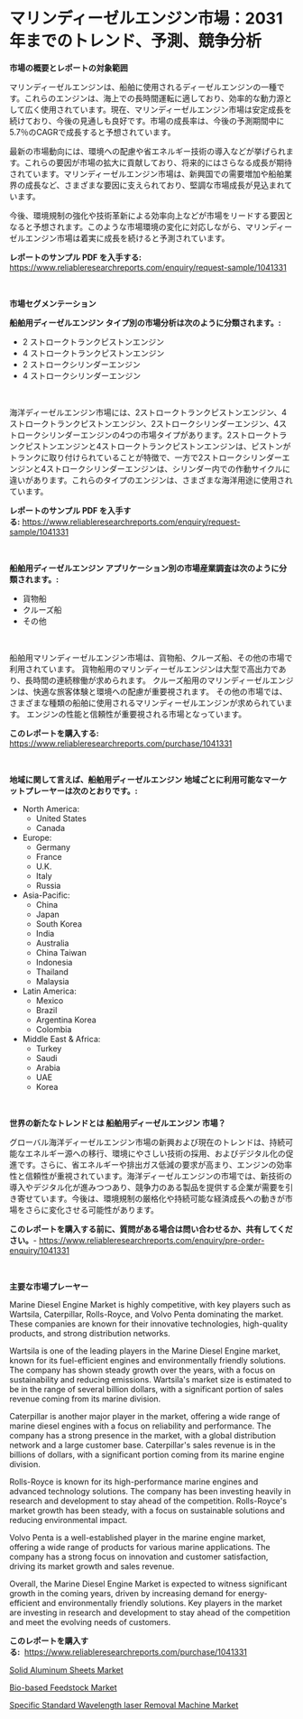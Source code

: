 <p><h1>マリンディーゼルエンジン市場：2031年までのトレンド、予測、競争分析</h1></p><p><strong>市場の概要とレポートの対象範囲</strong></p>
<p><p>マリンディーゼルエンジンは、船舶に使用されるディーゼルエンジンの一種です。これらのエンジンは、海上での長時間運転に適しており、効率的な動力源として広く使用されています。現在、マリンディーゼルエンジン市場は安定成長を続けており、今後の見通しも良好です。市場の成長率は、今後の予測期間中に5.7％のCAGRで成長すると予想されています。</p><p>最新の市場動向には、環境への配慮や省エネルギー技術の導入などが挙げられます。これらの要因が市場の拡大に貢献しており、将来的にはさらなる成長が期待されています。マリンディーゼルエンジン市場は、新興国での需要増加や船舶業界の成長など、さまざまな要因に支えられており、堅調な市場成長が見込まれています。</p><p>今後、環境規制の強化や技術革新による効率向上などが市場をリードする要因となると予想されます。このような市場環境の変化に対応しながら、マリンディーゼルエンジン市場は着実に成長を続けると予測されています。</p></p>
<p><strong>レポートのサンプル PDF を入手する:</strong> <a href="https://www.reliableresearchreports.com/enquiry/request-sample/1041331">https://www.reliableresearchreports.com/enquiry/request-sample/1041331</a></p>
<p>&nbsp;</p>
<p><strong>市場セグメンテーション</strong></p>
<p><strong>船舶用ディーゼルエンジン タイプ別の市場分析は次のように分類されます。:</strong></p>
<p><ul><li>2 ストロークトランクピストンエンジン</li><li>4 ストロークトランクピストンエンジン</li><li>2 ストロークシリンダーエンジン</li><li>4 ストロークシリンダーエンジン</li></ul></p>
<p>&nbsp;</p>
<p><p>海洋ディーゼルエンジン市場には、2ストロークトランクピストンエンジン、4ストロークトランクピストンエンジン、2ストロークシリンダーエンジン、4ストロークシリンダーエンジンの4つの市場タイプがあります。2ストロークトランクピストンエンジンと4ストロークトランクピストンエンジンは、ピストンがトランクに取り付けられていることが特徴で、一方で2ストロークシリンダーエンジンと4ストロークシリンダーエンジンは、シリンダー内での作動サイクルに違いがあります。これらのタイプのエンジンは、さまざまな海洋用途に使用されています。</p></p>
<p><strong>レポートのサンプル PDF を入手する:</strong>&nbsp;<a href="https://www.reliableresearchreports.com/enquiry/request-sample/1041331">https://www.reliableresearchreports.com/enquiry/request-sample/1041331</a></p>
<p>&nbsp;</p>
<p><strong> 船舶用ディーゼルエンジン アプリケーション別の市場産業調査は次のように分類されます。:</strong></p>
<p><ul><li>貨物船</li><li>クルーズ船</li><li>その他</li></ul></p>
<p>&nbsp;</p>
<p><p>船舶用マリンディーゼルエンジン市場は、貨物船、クルーズ船、その他の市場で利用されています。 貨物船用のマリンディーゼルエンジンは大型で高出力であり、長時間の連続稼働が求められます。 クルーズ船用のマリンディーゼルエンジンは、快適な旅客体験と環境への配慮が重要視されます。 その他の市場では、さまざまな種類の船舶に使用されるマリンディーゼルエンジンが求められています。 エンジンの性能と信頼性が重要視される市場となっています。</p></p>
<p><strong>このレポートを購入する:</strong>&nbsp; <a href="https://www.reliableresearchreports.com/purchase/1041331">https://www.reliableresearchreports.com/purchase/1041331</a></p>
<p>&nbsp;</p>
<p><strong>地域に関して言えば、船舶用ディーゼルエンジン 地域ごとに利用可能なマーケットプレーヤーは次のとおりです。:</strong></p>
<p><ul>
    <li>
        North America:
        <ul>
            <li>United States</li>
            <li>Canada</li>
        </ul>
    </li>
    <li>
        Europe:
        <ul>
            <li>Germany</li>
            <li>France</li>
            <li>U.K.</li>
            <li>Italy</li>
            <li>Russia</li>
        </ul>
    </li>
    <li>
        Asia-Pacific:
        <ul>
            <li>China</li>
            <li>Japan</li>
            <li>South Korea</li>
            <li>India</li>
            <li>Australia</li>
            <li>China Taiwan</li>
            <li>Indonesia</li>
            <li>Thailand</li>
            <li>Malaysia</li>
        </ul>
    </li>
    <li>
        Latin America:
        <ul>
            <li>Mexico</li>
            <li>Brazil</li>
            <li>Argentina Korea</li>
            <li>Colombia</li>
        </ul>
    </li>
    <li>
        Middle East & Africa:
        <ul>
            <li>Turkey</li>
            <li>Saudi</li>
            <li>Arabia</li>
            <li>UAE</li>
            <li>Korea</li>
        </ul>
    </li>
    </ul></p>
<p>&nbsp;</p>
<p><strong>世界の新たなトレンドとは 船舶用ディーゼルエンジン 市場？</strong></p>
<p><p>グローバル海洋ディーゼルエンジン市場の新興および現在のトレンドは、持続可能なエネルギー源への移行、環境にやさしい技術の採用、およびデジタル化の促進です。さらに、省エネルギーや排出ガス低減の要求が高まり、エンジンの効率性と信頼性が重視されています。海洋ディーゼルエンジンの市場では、新技術の導入やデジタル化が進みつつあり、競争力のある製品を提供する企業が需要を引き寄せています。今後は、環境規制の厳格化や持続可能な経済成長への動きが市場をさらに変化させる可能性があります。</p></p>
<p><strong>このレポートを購入する前に、質問がある場合は問い合わせるか、共有してください。</strong>- <a href="https://www.reliableresearchreports.com/enquiry/pre-order-enquiry/1041331">https://www.reliableresearchreports.com/enquiry/pre-order-enquiry/1041331</a></p>
<p>&nbsp;</p>
<p><strong>主要な市場プレーヤー</strong></p>
<p><p>Marine Diesel Engine Market is highly competitive, with key players such as Wartsila, Caterpillar, Rolls-Royce, and Volvo Penta dominating the market. These companies are known for their innovative technologies, high-quality products, and strong distribution networks.</p><p>Wartsila is one of the leading players in the Marine Diesel Engine market, known for its fuel-efficient engines and environmentally friendly solutions. The company has shown steady growth over the years, with a focus on sustainability and reducing emissions. Wartsila's market size is estimated to be in the range of several billion dollars, with a significant portion of sales revenue coming from its marine division.</p><p>Caterpillar is another major player in the market, offering a wide range of marine diesel engines with a focus on reliability and performance. The company has a strong presence in the market, with a global distribution network and a large customer base. Caterpillar's sales revenue is in the billions of dollars, with a significant portion coming from its marine engine division.</p><p>Rolls-Royce is known for its high-performance marine engines and advanced technology solutions. The company has been investing heavily in research and development to stay ahead of the competition. Rolls-Royce's market growth has been steady, with a focus on sustainable solutions and reducing environmental impact.</p><p>Volvo Penta is a well-established player in the marine engine market, offering a wide range of products for various marine applications. The company has a strong focus on innovation and customer satisfaction, driving its market growth and sales revenue.</p><p>Overall, the Marine Diesel Engine Market is expected to witness significant growth in the coming years, driven by increasing demand for energy-efficient and environmentally friendly solutions. Key players in the market are investing in research and development to stay ahead of the competition and meet the evolving needs of customers.</p></p>
<p><strong>このレポートを購入する:</strong>&nbsp;&nbsp;<a href="https://www.reliableresearchreports.com/purchase/1041331">https://www.reliableresearchreports.com/purchase/1041331</a></p>
<p><p><a href="https://view.publitas.com/reportprime-1/solid-aluminum-sheets-market-growth-market-trends-covid-19-impact-and-forecasts-for-period-from-2023-2030/">Solid Aluminum Sheets Market</a></p><p><a href="https://view.publitas.com/reportprime-1/bio-based-feedstock-market-size-furnishes-valuable-information-encompassing-market-share-market-trends-and-projections-spanning-from-2023-to-2030/">Bio-based Feedstock Market</a></p><p><a href="https://view.publitas.com/reportprime-1/specific-standard-wavelength-laser-removal-machine-market-size-focuses-on-market-dynamics-in-depth-analysis-and-future-projections-of-its-market-forecasted-for-period-from-2023-to-2030/">Specific Standard Wavelength laser Removal Machine Market</a></p></p>
